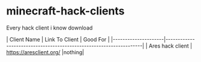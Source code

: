 # minecraft-hack-clients
Every hack client i know download

| Client Name         | Link To Client                                          | Good For |
|---------------------|--------------------------------------------------------------------|
| Ares hack client         | https://aresclient.org/            |nothing|
